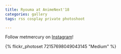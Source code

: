 ```yaml
---
title: Ryouma at AnimeNext'18
categories: gallery
tags: rss cosplay private photoshoot

---
```


Follow metmercury on [Instagram](https://www.instagram.com/metmercury)!

{% flickr_photoset 72157698049043145 "Medium" %}